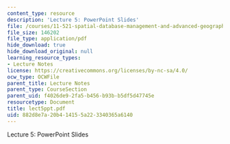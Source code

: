 ```yaml
---
content_type: resource
description: 'Lecture 5: PowerPoint Slides'
file: /courses/11-521-spatial-database-management-and-advanced-geographic-information-systems-spring-2003/882d8e7a20b414155a223340365a6140_lect5ppt.pdf
file_size: 146202
file_type: application/pdf
hide_download: true
hide_download_original: null
learning_resource_types:
- Lecture Notes
license: https://creativecommons.org/licenses/by-nc-sa/4.0/
ocw_type: OCWFile
parent_title: Lecture Notes
parent_type: CourseSection
parent_uid: f4026de9-2fa5-b456-b93b-b5df5d47745e
resourcetype: Document
title: lect5ppt.pdf
uid: 882d8e7a-20b4-1415-5a22-3340365a6140
---
```

Lecture 5: PowerPoint Slides